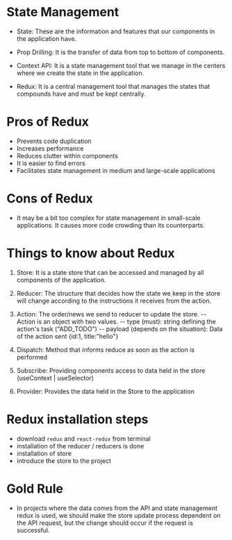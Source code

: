 # State Management

- State: These are the information and features that our components in the application have.

- Prop Drilling: It is the transfer of data from top to bottom of components.

- Context API: It is a state management tool that we manage in the centers where we create the state in the application.

- Redux: It is a central management tool that manages the states that compounds have and must be kept centrally.

# Pros of Redux

- Prevents code duplication
- Increases performance
- Reduces clutter within components
- It is easier to find errors
- Facilitates state management in medium and large-scale applications

# Cons of Redux

- It may be a bit too complex for state management in small-scale applications. It causes more code crowding than its counterparts.

# Things to know about Redux

1. Store: It is a state store that can be accessed and managed by all components of the application.

2. Reducer: The structure that decides how the state we keep in the store will change according to the instructions it receives from the action.

3. Action: The order/news we send to reducer to update the store.
   -- Action is an object with two values.
   -- type (must): string defining the action's task ("ADD_TODO")
   -- payload (depends on the situation): Data of the action sent {id:1, title:"hello"}

4. Dispatch: Method that informs reduce as soon as the action is performed

5. Subscribe: Providing components access to data held in the store (useContext | useSelector)

6. Provider: Provides the data held in the Store to the application

# Redux installation steps

- download `redux` and `react-redux` from terminal
- installation of the reducer / reducers is done
- installation of store
- introduce the store to the project

# Gold Rule

- In projects where the data comes from the API and state management redux is used, we should make the store update process dependent on the API request, but the change should occur if the request is successful.
